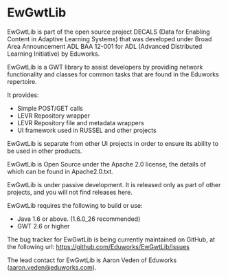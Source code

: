 EwGwtLib
===============
EwGwtLib is part of the open source project DECALS (Data for Enabling Content in Adaptive Learning Systems) that was developed under Broad Area Announcement ADL BAA 12-001 for ADL (Advanced Distributed Learning Initiative) by Eduworks.

EwGwtLib is a GWT library to assist developers by providing network functionality and classes for common tasks that are found in the Eduworks repertoire.

It provides:

* Simple POST/GET calls
* LEVR Repository wrapper
* LEVR Repository file and metadata wrappers
* UI framework used in RUSSEL and other projects

EwGwtLib is separate from other UI projects in order to ensure its ability to be used in other products.

EwGwtLib is Open Source under the Apache 2.0 license, the details of which can be found in Apache2.0.txt.

EwGwtLib is under passive development. It is released only as part of other projects, and you will not find releases here.

EwGwtLib requires the following to build or use:
* Java 1.6 or above. (1.6.0_26 recommended)
* GWT 2.6 or higher
  
The bug tracker for EwGwtLib is being currently maintained on GitHub, at the following url: https://github.com/Eduworks/EwGwtLib/issues

The lead contact for EwGwtLib is Aaron Veden of Eduworks (aaron.veden@eduworks.com).

